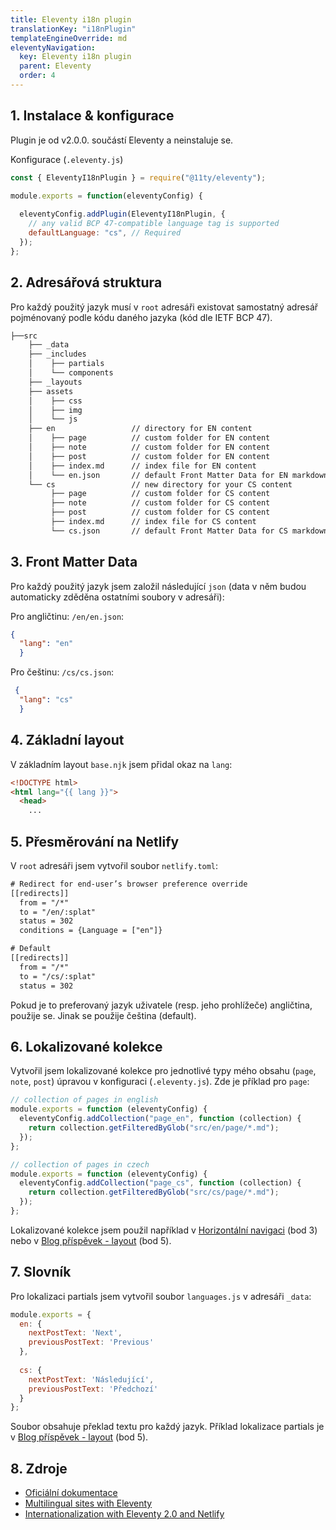 ```yaml
---
title: Eleventy i18n plugin
translationKey: "i18nPlugin"
templateEngineOverride: md
eleventyNavigation:
  key: Eleventy i18n plugin
  parent: Eleventy
  order: 4
---
```

## 1. Instalace & konfigurace
Plugin je od v2.0.0. součástí Eleventy a neinstaluje se. 

Konfigurace (`.eleventy.js`)
```js
const { EleventyI18nPlugin } = require("@11ty/eleventy");

module.exports = function(eleventyConfig) {
  
  eleventyConfig.addPlugin(EleventyI18nPlugin, {
    // any valid BCP 47-compatible language tag is supported
    defaultLanguage: "cs", // Required
  });
};
```
## 2. Adresářová struktura
Pro každý použitý jazyk musí v `root` adresáři existovat samostatný adresář pojménovaný podle kódu daného jazyka (kód dle IETF BCP 47). 
```html
├──src                        
    ├── _data                 
    ├── _includes             
    │    ├── partials       
    │    └── components      
    ├── _layouts              
    ├── assets                
    │    ├── css             
    │    ├── img             
    │    └── js              
    ├── en                 // directory for EN content
    │    ├── page          // custom folder for EN content
    │    ├── note          // custom folder for EN content
    │    ├── post          // custom folder for EN content
    │    ├── index.md      // index file for EN content
    │    └── en.json       // default Front Matter Data for EN markdown files
    └── cs                 // new directory for your CS content
         ├── page          // custom folder for CS content
         ├── note          // custom folder for CS content
         ├── post          // custom folder for CS content 
         ├── index.md      // index file for CS content
         └── cs.json       // default Front Matter Data for CS markdown files
```
## 3. Front Matter Data
Pro každý použitý jazyk jsem založil následující `json` (data v něm budou automaticky zděděna ostatními soubory v adresáři): 

Pro angličtinu: `/en/en.json`: 
```json
{
  "lang": "en"
  }
```

Pro češtinu: `/cs/cs.json`:
```json
 {
  "lang": "cs"
  }
```
## 4. Základní layout
V základním layout `base.njk` jsem přidal okaz na `lang`:

```html
<!DOCTYPE html>
<html lang="{{ lang }}">
  <head>
    ...
```
## 5. Přesměrování na Netlify
V `root` adresáři jsem vytvořil soubor `netlify.toml`: 

```html
# Redirect for end-user’s browser preference override
[[redirects]]
  from = "/*"
  to = "/en/:splat"
  status = 302
  conditions = {Language = ["en"]}

# Default
[[redirects]]
  from = "/*"
  to = "/cs/:splat"
  status = 302
```
Pokud je to preferovaný jazyk uživatele (resp. jeho prohlížeče) angličtina, použije se. Jinak se použije čeština (default).

## 6. Lokalizované kolekce
Vytvořil jsem lokalizované kolekce pro jednotlivé typy mého obsahu (`page`, `note`, `post`) úpravou v konfiguraci (`.eleventy.js`). Zde je příklad pro `page`:

```js
// collection of pages in english
module.exports = function (eleventyConfig) {
  eleventyConfig.addCollection("page_en", function (collection) {
    return collection.getFilteredByGlob("src/en/page/*.md");
  });
};

// collection of pages in czech
module.exports = function (eleventyConfig) {
  eleventyConfig.addCollection("page_cs", function (collection) {
    return collection.getFilteredByGlob("src/cs/page/*.md");
  });
};
```
Lokalizované kolekce jsem použil například v [Horizontální navigaci](/cs/note/eleventy/horizontalni-navigace) (bod 3) nebo v [Blog příspěvek - layout](/cs/note/eleventy/blog-prispevek-layout) (bod 5).

## 7. Slovník
Pro lokalizaci partials jsem vytvořil soubor `languages.js` v adresáři `_data`:
```js
module.exports = {
  en: {
    nextPostText: 'Next',
    previousPostText: 'Previous'
  },
  
  cs: {
    nextPostText: 'Následující',
    previousPostText: 'Předchozí'
  }
};
```
Soubor obsahuje překlad textu pro každý jazyk. Příklad lokalizace partials je v [Blog příspěvek - layout](/cs/note/eleventy/blog-prispevek-layout) (bod 5). 

## 8. Zdroje
- [Oficiální dokumentace](https://www.11ty.dev/docs/plugins/i18n/)
- [Multilingual sites with Eleventy](https://www.webstoemp.com/blog/multilingual-sites-eleventy/)
- [Internationalization with Eleventy 2.0 and Netlify](https://www.lenesaile.com/en/blog/internationalization-with-eleventy-20-and-netlify/)

